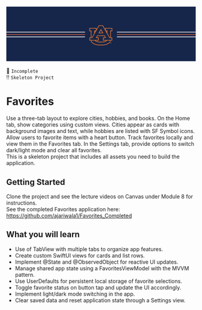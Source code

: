 ![alt text](https://github.com/ajariwala1/Favorites/blob/main/Docs/banner_au.png?raw=true)


:stop_sign: `Incomplete` <br/>
:bangbang: `Skeleton Project`

# Favorites

Use a three-tab layout to explore cities, hobbies, and books. On the Home tab, show categories using custom views. Cities appear as cards with background images and text, while hobbies are listed with SF Symbol icons.
Allow users to favorite items with a heart button. Track favorites locally and view them in the Favorites tab. In the Settings tab, provide options to switch dark/light mode and clear all favorites. <br/>
This is a skeleton project that includes all assets you need to build the application.

## Getting Started

Clone the project and see the lecture videos on Canvas under Module 8 for instructions. <br/>
See the completed Favorites application here: <br/>
https://github.com/ajariwala1/Favorites_Completed

## What you will learn

- Use of TabView with multiple tabs to organize app features.
- Create custom SwiftUI views for cards and list rows.
- Implement @State and @ObservedObject for reactive UI updates.
- Manage shared app state using a FavoritesViewModel with the MVVM pattern.
- Use UserDefaults for persistent local storage of favorite selections.
- Toggle favorite status on button tap and update the UI accordingly.
- Implement light/dark mode switching in the app.
- Clear saved data and reset application state through a Settings view.
